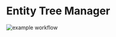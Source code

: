 # Entity Tree Manager
![example workflow](https://github.com/denissfloww/EntityTreeManager.EF/actions/workflows/dotnet.yml/badge.svg)